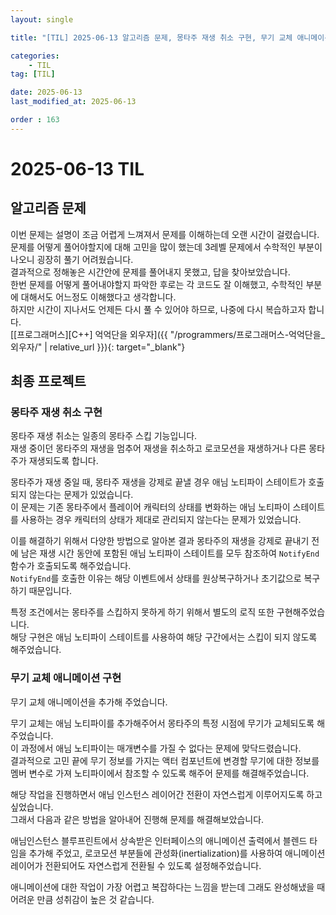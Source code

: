 ```yaml
---
layout: single

title: "[TIL] 2025-06-13 알고리즘 문제, 몽타주 재생 취소 구현, 무기 교체 애니메이션 구현"

categories:
    - TIL
tag: [TIL]

date: 2025-06-13
last_modified_at: 2025-06-13

order : 163
---
```


# 2025-06-13 TIL

## 알고리즘 문제

이번 문제는 설명이 조금 어렵게 느껴져서 문제를 이해하는데 오랜 시간이 걸렸습니다.  
문제를 어떻게 풀어야할지에 대해 고민을 많이 했는데 3레벨 문제에서 수학적인 부분이 나오니 굉장히 풀기 어려웠습니다.  
결과적으로 정해놓은 시간안에 문제를 풀어내지 못했고, 답을 찾아보았습니다.  
한번 문제를 어떻게 풀어내야할지 파악한 후로는 각 코드도 잘 이해했고, 수학적인 부분에 대해서도 어느정도 이해했다고 생각합니다.  
하지만 시간이 지나서도 언제든 다시 풀 수 있어야 하므로, 나중에 다시 복습하고자 합니다.  
[[프로그래머스][C++] 억억단을 외우자]({{ "/programmers/프로그래머스-억억단을_외우자/" | relative_url }}){: target="_blank"}

## 최종 프로젝트

### 몽타주 재생 취소 구현

몽타주 재생 취소는 일종의 몽타주 스킵 기능입니다.  
재생 중이던 몽타주의 재생을 멈추어 재생을 취소하고 로코모션을 재생하거나 다른 몽타주가 재생되도록 합니다.

몽타주가 재생 중일 때, 몽타주 재생을 강제로 끝낼 경우 애님 노티파이 스테이트가 호출되지 않는다는 문제가 있었습니다.  
이 문제는 기존 몽타주에서 플레이어 캐릭터의 상태를 변화하는 애님 노티파이 스테이트를 사용하는 경우 캐릭터의 상태가 제대로 관리되지 않는다는 문제가 있었습니다.

이를 해결하기 위해서 다양한 방법으로 알아본 결과 몽타주의 재생을 강제로 끝내기 전에 남은 재생 시간 동안에 포함된 애님 노티파이 스테이트를 모두 참조하여 `NotifyEnd`함수가 호출되도록 해주었습니다.  
`NotifyEnd`를 호출한 이유는 해당 이벤트에서 상태를 원상복구하거나 초기값으로 복구하기 때문입니다.

특정 조건에서는 몽타주를 스킵하지 못하게 하기 위해서 별도의 로직 또한 구현해주었습니다.  
해당 구현은 애님 노티파이 스테이트를 사용하여 해당 구간에서는 스킵이 되지 않도록 해주었습니다.

### 무기 교체 애니메이션 구현

무기 교체 애니메이션을 추가해 주었습니다.

무기 교체는 애님 노티파이를 추가해주어서 몽타주의 특정 시점에 무기가 교체되도록 해주었습니다.  
이 과정에서 애님 노티파이는 매개변수를 가질 수 없다는 문제에 맞닥드렸습니다.  
결과적으로 고민 끝에 무기 정보를 가지는 액터 컴포넌트에 변경할 무기에 대한 정보를 멤버 변수로 가져 노티파이에서 참조할 수 있도록 해주어 문제를 해결해주었습니다.

해당 작업을 진행하면서 애님 인스턴스 레이어간 전환이 자연스럽게 이루어지도록 하고싶었습니다.  
그래서 다음과 같은 방법을 알아내어 진행해 문제를 해결해보았습니다.

애님인스턴스 블루프린트에서 상속받은 인터페이스의 애니메이션 출력에서 블렌드 타임을 추가해 주었고, 로코모션 부분들에 관성화(inertialization)를 사용하여 애니메이션 레이어가 전환되어도 자연스럽게 전환될 수 있도록 설정해주었습니다.

애니메이션에 대한 작업이 가장 어렵고 복잡하다는 느낌을 받는데 그래도 완성해냈을 때 어려운 만큼 성취감이 높은 것 같습니다.